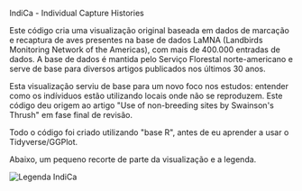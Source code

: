IndiCa - Individual Capture Histories

Este código cria uma visualização original baseada em dados de marcação e recaptura de aves presentes na base de dados LaMNA (Landbirds Monitoring Network of the Americas), com mais de 400.000 entradas de dados. A base de dados é mantida pelo Serviço Florestal norte-americano e serve de base para diversos artigos publicados nos últimos 30 anos. 

Esta visualização serviu de base para um novo foco nos estudos: entender como os indíviduos estão utilizando locais onde não se reproduzem. Este código deu origem ao artigo "Use of non-breeding sites by Swainson's Thrush" em fase final de revisão.

Todo o código foi criado utilizando "base R", antes de eu aprender a usar o Tidyverse/GGPlot.

Abaixo, um pequeno recorte de parte da visualização e a legenda.


![Legenda IndiCa](https://i.imgur.com/zOdn2zO.png)
